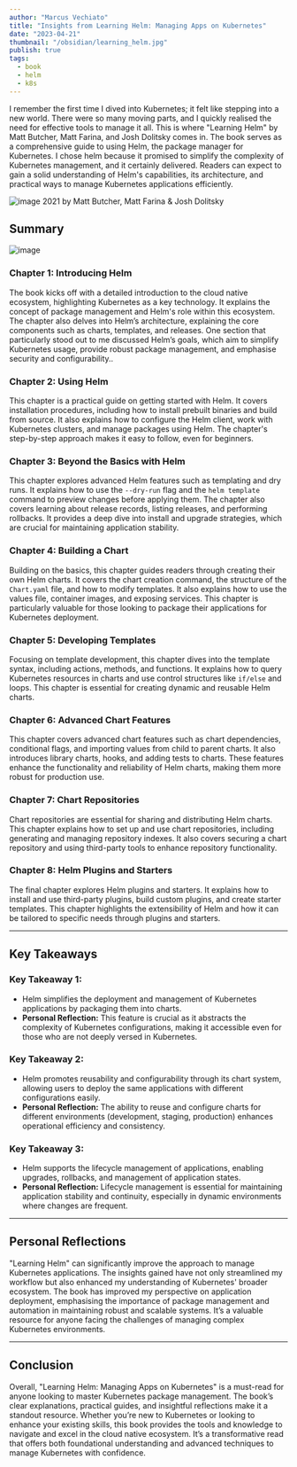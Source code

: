 ```yaml
---
author: "Marcus Vechiato"
title: "Insights from Learning Helm: Managing Apps on Kubernetes"
date: "2023-04-21"
thumbnail: "/obsidian/learning_helm.jpg"
publish: true
tags:
  - book
  - helm
  - k8s
--- 
```


I remember the first time I dived into Kubernetes; it felt like stepping into a new world. There were so many moving parts, and I quickly realised the need for effective tools to manage it all. This is where "Learning Helm" by Matt Butcher, Matt Farina, and Josh Dolitsky comes in. The book serves as a comprehensive guide to using Helm, the package manager for Kubernetes. I chose helm because it promised to simplify the complexity of Kubernetes management, and it certainly delivered. Readers can expect to gain a solid understanding of Helm's capabilities, its architecture, and practical ways to manage Kubernetes applications efficiently. 

![image](/obsidian/learning_helm.jpg)
2021 by Matt Butcher, Matt Farina & Josh Dolitsky

## **Summary**
![image](/obsidian/mindmap_learning_helm.png)
### **Chapter 1: Introducing Helm**

The book kicks off with a detailed introduction to the cloud native ecosystem, highlighting Kubernetes as a key technology. It explains the concept of package management and Helm's role within this ecosystem. The chapter also delves into Helm’s architecture, explaining the core components such as charts, templates, and releases. One section that particularly stood out to me discussed Helm’s goals, which aim to simplify Kubernetes usage, provide robust package management, and emphasise security and configurability..

### **Chapter 2: Using Helm**

This chapter is a practical guide on getting started with Helm. It covers installation procedures, including how to install prebuilt binaries and build from source. It also explains how to configure the Helm client, work with Kubernetes clusters, and manage packages using Helm. The chapter's step-by-step approach makes it easy to follow, even for beginners.

### **Chapter 3: Beyond the Basics with Helm**

This chapter explores advanced Helm features such as templating and dry runs. It explains how to use the `--dry-run` flag and the `helm template` command to preview changes before applying them. The chapter also covers learning about release records, listing releases, and performing rollbacks. It provides a deep dive into install and upgrade strategies, which are crucial for maintaining application stability.

### **Chapter 4: Building a Chart**

Building on the basics, this chapter guides readers through creating their own Helm charts. It covers the chart creation command, the structure of the `Chart.yaml` file, and how to modify templates. It also explains how to use the values file, container images, and exposing services. This chapter is particularly valuable for those looking to package their applications for Kubernetes deployment.

### **Chapter 5: Developing Templates**

Focusing on template development, this chapter dives into the template syntax, including actions, methods, and functions. It explains how to query Kubernetes resources in charts and use control structures like `if/else` and loops. This chapter is essential for creating dynamic and reusable Helm charts.

### **Chapter 6: Advanced Chart Features**

This chapter covers advanced chart features such as chart dependencies, conditional flags, and importing values from child to parent charts. It also introduces library charts, hooks, and adding tests to charts. These features enhance the functionality and reliability of Helm charts, making them more robust for production use.

### **Chapter 7: Chart Repositories**

Chart repositories are essential for sharing and distributing Helm charts. This chapter explains how to set up and use chart repositories, including generating and managing repository indexes. It also covers securing a chart repository and using third-party tools to enhance repository functionality.

### **Chapter 8: Helm Plugins and Starters**

The final chapter explores Helm plugins and starters. It explains how to install and use third-party plugins, build custom plugins, and create starter templates. This chapter highlights the extensibility of Helm and how it can be tailored to specific needs through plugins and starters.

---
## **Key Takeaways**

### **Key Takeaway 1:**
- Helm simplifies the deployment and management of Kubernetes applications by packaging them into charts.
- **Personal Reflection:** This feature is crucial as it abstracts the complexity of Kubernetes configurations, making it accessible even for those who are not deeply versed in Kubernetes.

### **Key Takeaway 2:**
- Helm promotes reusability and configurability through its chart system, allowing users to deploy the same applications with different configurations easily.
- **Personal Reflection:** The ability to reuse and configure charts for different environments (development, staging, production) enhances operational efficiency and consistency.

### **Key Takeaway 3:**
- Helm supports the lifecycle management of applications, enabling upgrades, rollbacks, and management of application states.
- **Personal Reflection:** Lifecycle management is essential for maintaining application stability and continuity, especially in dynamic environments where changes are frequent.

---
## **Personal Reflections**

"Learning Helm" can significantly improve the approach to manage Kubernetes applications. The insights gained have not only streamlined my workflow but also enhanced my understanding of Kubernetes' broader ecosystem. The book has improved my perspective on application deployment, emphasising the importance of package management and automation in maintaining robust and scalable systems. It’s a valuable resource for anyone facing the challenges of managing complex Kubernetes environments.

---
## **Conclusion**

Overall, "Learning Helm: Managing Apps on Kubernetes" is a must-read for anyone looking to master Kubernetes package management. The book’s clear explanations, practical guides, and insightful reflections make it a standout resource. Whether you’re new to Kubernetes or looking to enhance your existing skills, this book provides the tools and knowledge to navigate and excel in the cloud native ecosystem. It’s a transformative read that offers both foundational understanding and advanced techniques to manage Kubernetes with confidence.


